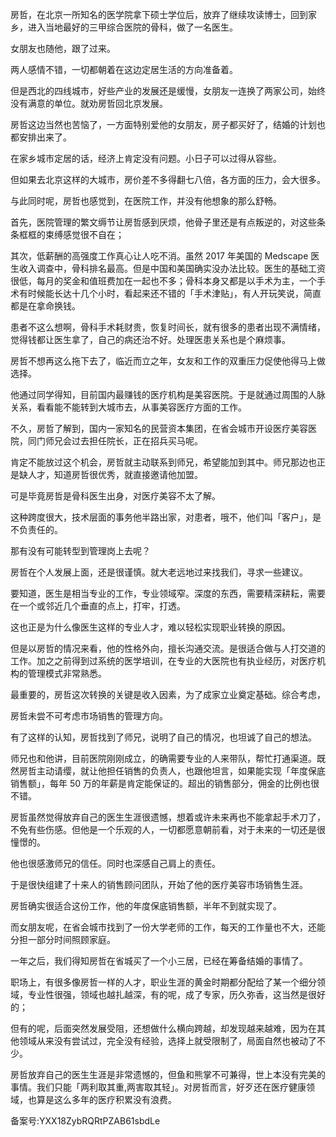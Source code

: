 房哲，在北京一所知名的医学院拿下硕士学位后，放弃了继续攻读博士，回到家乡，进入当地最好的三甲综合医院的骨科，做了一名医生。

女朋友也随他，跟了过来。

两人感情不错，一切都朝着在这边定居生活的方向准备着。

但是西北的四线城市，好些产业的发展还是缓慢，女朋友一连换了两家公司，始终没有满意的单位。就劝房哲回北京发展。

房哲这边当然也苦恼了，一方面特别爱他的女朋友，房子都买好了，结婚的计划也都安排出来了。

在家乡城市定居的话，经济上肯定没有问题。小日子可以过得从容些。

但如果去北京这样的大城市，房价差不多得翻七八倍，各方面的压力，会大很多。

与此同时呢，房哲也感觉到，在医院工作，并没有他想象的那么舒畅。

首先，医院管理的繁文缛节让房哲感到厌烦，他骨子里还是有点叛逆的，对这些条条框框的束缚感觉很不自在；

其次，低薪酬的高强度工作真心让人吃不消。虽然 2017 年美国的 Medscape 医生收入调查中，骨科排名最高。但是中国和美国确实没办法比较。医生的基础工资很低，每月的奖金和值班费加在一起也不多；骨科本身又都是以手术为主，一个手术有时候能长达十几个小时，看起来还不错的「手术津贴」，有人开玩笑说，简直都是在拿命换钱。

患者不这么想啊，骨科手术耗财贵，恢复时间长，就有很多的患者出现不满情绪，觉得钱都让医生拿了，自己的病还治不好。处理医患关系也是个麻烦事。

房哲不想再这么拖下去了，临近而立之年，女友和工作的双重压力促使他得马上做选择。

他通过同学得知，目前国内最赚钱的医疗机构是美容医院。于是就通过周围的人脉关系，看看能不能转到大城市去，从事美容医疗方面的工作。

不久，房哲了解到，国内一家知名的民营资本集团，在省会城市开设医疗美容医院，同门师兄会过去担任院长，正在招兵买马呢。

肯定不能放过这个机会，房哲就主动联系到师兄，希望能加到其中。师兄那边也正是缺人才，知道房哲很优秀，就直接邀请他加盟。

可是毕竟房哲是骨科医生出身，对医疗美容不太了解。

这种跨度很大，技术层面的事务他半路出家，对患者，哦不，他们叫「客户」，是不负责任的。

那有没有可能转型到管理岗上去呢？

房哲在个人发展上面，还是很谨慎。就大老远地过来找我们，寻求一些建议。

要知道，医生是相当专业的工作，专业领域窄。深度的东西，需要精深耕耘，需要在一个或邻近几个垂直的点上，打牢，打透。

这也正是为什么像医生这样的专业人才，难以轻松实现职业转换的原因。

但是以房哲的情况来看，他的性格外向，擅长沟通交流。是很适合做与人打交道的工作。加之之前得到过系统的医学培训，在专业的大医院也有执业经历，对医疗机构的管理模式非常熟悉。

最重要的，房哲这次转换的关键是收入因素，为了成家立业奠定基础。综合考虑，

房哲未尝不可考虑市场销售的管理方向。

有了这样的认知，房哲找到了师兄，说明了自己的情况，也坦诚了自己的想法。

师兄也和他讲，目前医院刚刚成立，的确需要专业的人来带队，帮忙打通渠道。既然房哲主动请缨，就让他担任销售的负责人，也跟他坦言，如果能实现「年度保底销售额」，每年 50 万的年薪是肯定能保证的。超出的销售部分，佣金的比例也很不错。

房哲虽然觉得放弃自己的医生生涯很遗憾，想着或许未来再也不能拿起手术刀了，不免有些伤感。但他是一个乐观的人，一切都愿意朝前看，对于未来的一切还是很憧憬的。

他也很感激师兄的信任。同时也深感自己肩上的责任。

于是很快组建了十来人的销售顾问团队，开始了他的医疗美容市场销售生涯。

房哲确实很适合这份工作，他的年度保底销售额，半年不到就实现了。

而女朋友呢，在省会城市找到了一份大学老师的工作，每天的工作量也不大，还能分担一部分时间照顾家庭。

一年之后，我们得知房哲在省城买了一个小三居，已经在筹备结婚的事情了。

职场上，有很多像房哲一样的人才，职业生涯的黄金时期都分配给了某一个细分领域，专业性很强，领域也越扎越深，有的呢，成了专家，历久弥香，这当然是很好的；

但有的呢，后面突然发展受阻，还想做什么横向跨越，却发现越来越难，因为在其他领域从来没有尝试过，完全没有经验，选择上就受限制了，局面自然也被动了不少。

房哲放弃自己的医生生涯是非常遗憾的，但鱼和熊掌不可兼得，世上本没有完美的事情。我们只能「两利取其重,两害取其轻」。对房哲而言，好歹还在医疗健康领域，也算是这么多年的医疗积累没有浪费。

备案号:YXX18ZybRQRtPZAB61sbdLe